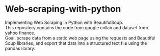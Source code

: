 # Web-scraping-with-python
Implementing Web Scraping in Python with BeautifulSoup. <br />
This repository contains the code from google collab and dataset from yahoo finance. <br />
Goal: scrape data from a static web page using the requests and Beautiful Soup libraries, and export that data into a structured text file using the pandas library.
